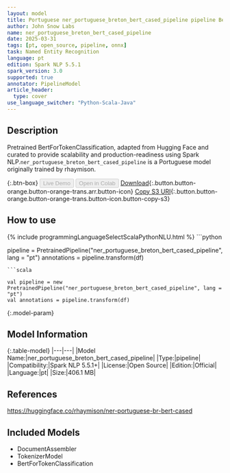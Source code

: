 ```yaml
---
layout: model
title: Portuguese ner_portuguese_breton_bert_cased_pipeline pipeline BertForTokenClassification from rhaymison
author: John Snow Labs
name: ner_portuguese_breton_bert_cased_pipeline
date: 2025-03-31
tags: [pt, open_source, pipeline, onnx]
task: Named Entity Recognition
language: pt
edition: Spark NLP 5.5.1
spark_version: 3.0
supported: true
annotator: PipelineModel
article_header:
  type: cover
use_language_switcher: "Python-Scala-Java"
---
```


## Description

Pretrained BertForTokenClassification, adapted from Hugging Face and curated to provide scalability and production-readiness using Spark NLP.`ner_portuguese_breton_bert_cased_pipeline` is a Portuguese model originally trained by rhaymison.

{:.btn-box}
<button class="button button-orange" disabled>Live Demo</button>
<button class="button button-orange" disabled>Open in Colab</button>
[Download](https://s3.amazonaws.com/auxdata.johnsnowlabs.com/public/models/ner_portuguese_breton_bert_cased_pipeline_pt_5.5.1_3.0_1743461411500.zip){:.button.button-orange.button-orange-trans.arr.button-icon}
[Copy S3 URI](s3://auxdata.johnsnowlabs.com/public/models/ner_portuguese_breton_bert_cased_pipeline_pt_5.5.1_3.0_1743461411500.zip){:.button.button-orange.button-orange-trans.button-icon.button-copy-s3}

## How to use



<div class="tabs-box" markdown="1">
{% include programmingLanguageSelectScalaPythonNLU.html %}
```python

pipeline = PretrainedPipeline("ner_portuguese_breton_bert_cased_pipeline", lang = "pt")
annotations =  pipeline.transform(df)   

```
```scala

val pipeline = new PretrainedPipeline("ner_portuguese_breton_bert_cased_pipeline", lang = "pt")
val annotations = pipeline.transform(df)

```
</div>

{:.model-param}
## Model Information

{:.table-model}
|---|---|
|Model Name:|ner_portuguese_breton_bert_cased_pipeline|
|Type:|pipeline|
|Compatibility:|Spark NLP 5.5.1+|
|License:|Open Source|
|Edition:|Official|
|Language:|pt|
|Size:|406.1 MB|

## References

https://huggingface.co/rhaymison/ner-portuguese-br-bert-cased

## Included Models

- DocumentAssembler
- TokenizerModel
- BertForTokenClassification